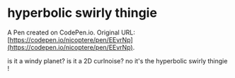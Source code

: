 # hyperbolic swirly thingie

A Pen created on CodePen.io. Original URL: [https://codepen.io/nicoptere/pen/EEvrNp](https://codepen.io/nicoptere/pen/EEvrNp).

is it a windy planet? is it a 2D curlnoise? no it's the hyperbolic swirly thingie !
